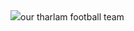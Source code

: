  <html>
  <title> its me yeshi</title>
  <body>
  <h1>  </h1>
    <br>
    <img src=https://encrypted-tbn0.gstatic.com/images?q=tbn:ANd9GcTPpwu_nKwZNQII8zqrnxdwFIwVoOfFETR9jtat-gcnUw&s
<a href="http://tharlam.org">our tharlam football team </a>
   
    
  </body>
</html>
